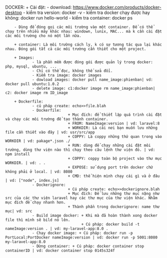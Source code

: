 DOCKER: 
        + Cài đặt: 
                - download: https://www.docker.com/products/docker-desktop
                - kiểm tra version: docker -v
                - kiểm tra docker chạy được hay không: docker run hello-world
                - kiểm tra container: docker ps

        - Dùng để đóng gọi các môi trường vào một container. Để có thể chạy trên nhiều máy khác nhau: windown, lunix, MAC... mà k cần cài đặt các môi trường cho nó một lần nữa.

        + container: Là môi trường cách ly, k có sự tương tác qua lại khác nhau. Đóng gói tất cả các môi trường cần thiết cho một project. 

        + Images: 
                - là phần mềm được đóng gói được quản lý trong docker: php, mysql, ubuntu, ... 
                - Chỉ có thể đọc, không thể sửa đổi.
                - Kiểm tra image: docker images
                - dowload images: docker pull name_image:phienban| vd: docker pull ubuntu:1.0.2
                - delete image: c1:docker image rm name_image:phienban| c2: docker image rm ID_image

        + Dockerfile: 
                - cú pháp create: echo>>file.blah
                - Dockerfile: 
                                + Mục đích: để thiết lập quá trình cài đặt và chạy các môi trường để tạo thành container.
                                + FROM: NameImage:version | vd: laravel:8
                                + WORKDIR: Là cái nơi bạn muốn lưu những file cần thiết vào đây | vd: usr/src/app
                                + COPPY: Là coppy những thứ quan trong vào WORKDIR | vd: pakage*.json ./
                                + RUN: dùng để chạy những cài đặt môi trường, dùng thư viện nào thì chạy theo câu lệnh thư viện đó. | vd: npm install 
                                + COPPY: coppy toàn bộ project vào thư mục WORKDIR. | vd: . .
                                + EXPOSE: sử dụng port trên docker chứ không phải ở local. | vd: 8080
                                + CMD: thể hiện mình chạy cái gì và ở đâu | vd: ["node", index.js]
                - Dockerignore:
                                + Cú pháp create: echo>>dockerignore.blah
                                + Mục đích: Để lưu những thư mục nặng như src của các thư viện laravel hay các thư mục của thư viện khác. Nhằm mục đích để chạy nhanh hơn.
                                + Thành phần trong dockerignore: name thư mục| vd: src
                - Build image docker: + Khi mà đã hoàn thành xong docker file thì mình sẽ bild nó lên.
                                      + Cú pháp: docker build -t nameImage:version . | vd: my-laravel-app:8.0 .
                - Chạy docker image: + Cú pháp: docker run -p PortLocal:PortDocker nameImage:version | vd: docker run -p 5001:8080 my-laravel-app:8.0
                - Dừng container: + Cú pháp: docker container stop containerID | vd: docker container stop 0145s324f
